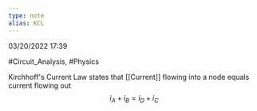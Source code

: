 ```yaml
---
type: note
alias: KCL
---
```

03/20/2022 17:39

  #Circuit_Analysis, #Physics 

Kirchhoff's Current Law states that [[Current]] flowing into a node equals current flowing out
$$
i_A+i_B=i_D+i_C
$$

